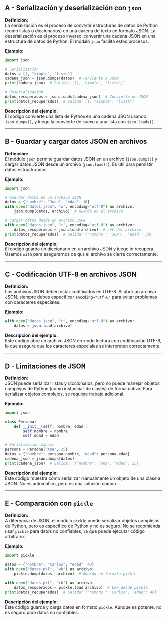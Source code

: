 ## A - Serialización y deserialización con `json`

**Definición:**  
La serialización es el proceso de convertir estructuras de datos de Python (como listas o diccionarios) en una cadena de texto en formato JSON. La deserialización es el proceso inverso: convertir una cadena JSON en una estructura de datos de Python. El módulo `json` facilita estos procesos.

**Ejemplo:**

```python
import json

# Serialización
datos = [1, "simple", "lista"]
cadena_json = json.dumps(datos)  # Convierte a JSON
print(cadena_json)  # Salida: '[1, "simple", "lista"]'

# Deserialización
datos_recuperados = json.loads(cadena_json)  # Convierte de JSON
print(datos_recuperados)  # Salida: [1, "simple", "lista"]
```

**Descripción del ejemplo:**  
El código convierte una lista de Python en una cadena JSON usando `json.dumps()`, y luego la convierte de nuevo a una lista con `json.loads()`.

---

## B - Guardar y cargar datos JSON en archivos

**Definición:**  
El módulo `json` permite guardar datos JSON en un archivo (`json.dump()`) y cargar datos JSON desde un archivo (`json.load()`). Es útil para persistir datos estructurados.

**Ejemplo:**

```python
import json

# Guardar datos en un archivo JSON
datos = {"nombre": "Juan", "edad": 30}
with open("datos.json", "w", encoding="utf-8") as archivo:
    json.dump(datos, archivo)  # Guarda en el archivo

# Cargar datos desde un archivo JSON
with open("datos.json", "r", encoding="utf-8") as archivo:
    datos_recuperados = json.load(archivo)  # Lee del archivo
print(datos_recuperados)  # Salida: {'nombre': 'Juan', 'edad': 30}
```

**Descripción del ejemplo:**  
El código guarda un diccionario en un archivo JSON y luego lo recupera. Usamos `with` para asegurarnos de que el archivo se cierre correctamente.

---

## C - Codificación UTF-8 en archivos JSON

**Definición:**  
Los archivos JSON deben estar codificados en UTF-8. Al abrir un archivo JSON, siempre debes especificar `encoding="utf-8"` para evitar problemas con caracteres especiales.

**Ejemplo:**

```python
with open("datos.json", "r", encoding="utf-8") as archivo:
    datos = json.load(archivo)
```

**Descripción del ejemplo:**  
Este código abre un archivo JSON en modo lectura con codificación UTF-8, lo que asegura que los caracteres especiales se interpreten correctamente.

---

## D - Limitaciones de JSON

**Definición:**  
JSON puede serializar listas y diccionarios, pero no puede manejar objetos complejos de Python (como instancias de clases) de forma nativa. Para serializar objetos complejos, se requiere trabajo adicional.

**Ejemplo:**

```python
import json

class Persona:
    def __init__(self, nombre, edad):
        self.nombre = nombre
        self.edad = edad

# Serialización manual
persona = Persona("Ana", 25)
datos = {"nombre": persona.nombre, "edad": persona.edad}
cadena_json = json.dumps(datos)
print(cadena_json)  # Salida: '{"nombre": "Ana", "edad": 25}'
```

**Descripción del ejemplo:**  
Este código muestra cómo serializar manualmente un objeto de una clase a JSON. No es automático, pero es una solución común.

---

## E - Comparación con `pickle`

**Definición:**  
A diferencia de JSON, el módulo `pickle` puede serializar objetos complejos de Python, pero es específico de Python y no es seguro. No se recomienda usar `pickle` para datos no confiables, ya que puede ejecutar código arbitrario.

**Ejemplo:**

```python
import pickle

datos = {"nombre": "Carlos", "edad": 40}
with open("datos.pkl", "wb") as archivo:
    pickle.dump(datos, archivo)  # Guarda en formato pickle

with open("datos.pkl", "rb") as archivo:
    datos_recuperados = pickle.load(archivo)  # Lee desde pickle
print(datos_recuperados)  # Salida: {'nombre': 'Carlos', 'edad': 40}
```

**Descripción del ejemplo:**  
Este código guarda y carga datos en formato `pickle`. Aunque es potente, no es seguro para datos no confiables.
